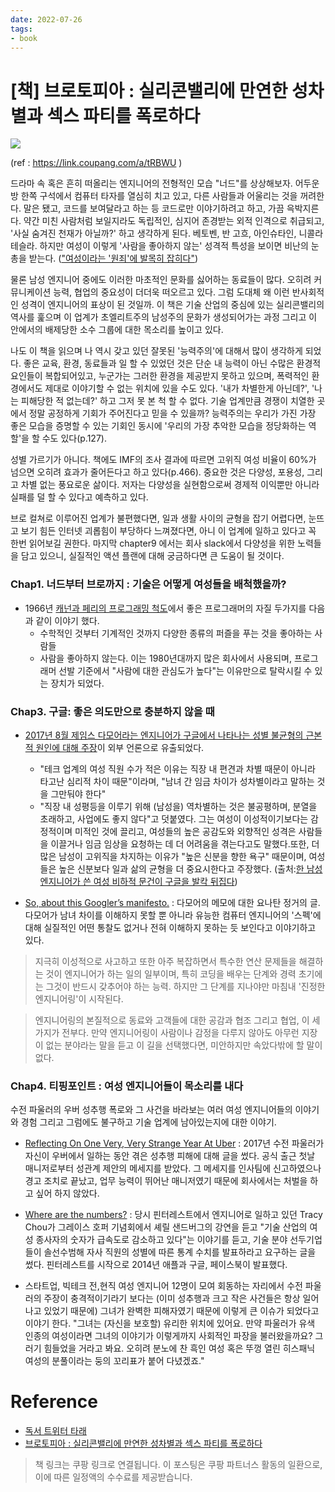 ```yaml
---
date: 2022-07-26
tags: 
- book
---
```


# [책] 브로토피아 : 실리콘밸리에 만연한 성차별과 섹스 파티를 폭로하다

![](https://thumbnail6.coupangcdn.com/thumbnails/remote/492x492ex/image/vendor_inventory/531e/3406706a216836dd574fbaf7117096036b9ff48ef19aeccb28a025166bbb.jpg)

(ref : https://link.coupang.com/a/tRBWU )



드라마 속 혹은 흔히 떠올리는 엔지니어의 전형적인 모습 "너드"를 상상해보자. 어두운 방 한쪽 구석에서 컴퓨터 타자를 열심히 치고 있고, 다른 사람들과 어울리는 것을 꺼려한다. 말은 됐고, 코드를 보여달라고 하는 등 코드로만 이야기하려고 하고, 가끔 윽박지른다. 약간 미친 사람처럼 보일지라도 독립적인, 심지어 존경받는 외적 인격으로 취급되고, '사실 숨겨진 천재가 아닐까?' 하고 생각하게 된다. 베토벤, 반 고흐, 아인슈타인, 니콜라 테슬라. 하지만 여성이 이렇게 '사람을 좋아하지 않는' 성격적 특성을 보이면 비난의 눈총을 받는다. (["여성이라는 '원죄'에 발목히 잡히다"](https://www.aladin.co.kr/shop/ebook/wPreviewViewer.aspx?itemid=158346077))

물론 남성 엔지니어 중에도 이러한 마초적인 문화를 싫어하는 동료들이 많다. 오히려 커뮤니케이션 능력, 협업의 중요성이 더더욱 떠오르고 있다. 그럼 도대체 왜 이런 반사회적인 성격이 엔지니어의 표상이 된 것일까. 이 책은 기술 산업의 중심에 있는 실리콘밸리의 역사를 훑으며 이 업계가 초엘리트주의 남성주의 문화가 생성되어가는 과정 그리고 이 안에서의 배제당한 소수 그룹에 대한 목소리를 높이고 있다. 

나도 이 책을 읽으며 나 역시 갖고 있던 잘못된 '능력주의'에 대해서 많이 생각하게 되었다. 좋은 교육, 환경, 동료들과 일 할 수 있었던 것은 단순 내 능력이 아닌 수많은 환경적 요인들이 복합되어있고, 누군가는 그러한 환경을 제공받지 못하고 있으며, 폭력적인 환경에서도 제대로 이야기할 수 없는 위치에 있을 수도 있다. '내가 차별한게 아닌데?', '나는 피해당한 적 없는데?' 하고 그저 못 본 척 할 수 없다. 기술 업계만큼 경쟁이 치열한 곳에서 정말 공정하게 기회가 주어진다고 믿을 수 있을까? 능력주의는 우리가 가진 가장 좋은 모습을 증명할 수 있는 기회인 동시에 '우리의 가장 추악한 모습을 정당화하는 역할'을 할 수도 있다(p.127).

성별 가르기가 아니다. 책에도 IMF의 조사 결과에 따르면 고위직 여성 비율이 60%가 넘으면 오히려 효과가 줄어든다고 하고 있다(p.466). 중요한 것은 다양성, 포용성, 그리고 차별 없는 풍요로운 삶이다. 저자는 다양성을 실현함으로써 경제적 이익뿐만 아니라 실패를 덜 할 수 있다고 예측하고 있다.  

브로 컬쳐로 이루어진 업계가 불편했다면, 일과 생활 사이의 균형을 잡기 어렵다면, 눈뜨고 보기 힘든 인터넷 괴롭힘이 부당하다 느껴졌다면, 아니 이 업계에 일하고 있다고 꼭 한번 읽어보길 권한다. 마지막 chapter9 에서는 회사 slack에서 다양성을 위한 노력들을 담고 있으니, 실질적인 액션 플랜에 대해 궁금하다면 큰 도움이 될 것이다.  

### Chap1. 너드부터 브로까지 : 기술은 어떻게 여성들을 배척했을까?

- 1966년 [캐넌과 페리의 프로그래밍 척도](https://dl.acm.org/doi/10.1145/1142620.1142628)에서 좋은 프로그래머의 자질 두가지를 다음과 같이 이야기 했다.
  - 수학적인 것부터 기계적인 것까지 다양한 종류의 퍼즐을 푸는 것을 좋아하는 사람들
  - 사람을 좋아하지 않는다. 
이는 1980년대까지 많은 회사에서 사용되며, 프로그래머 선발 기준에서 "사람에 대한 관심도가 높다"는 이유만으로 탈락시킬 수 있는 장치가 되었다. 

### Chap3. 구글: 좋은 의도만으로 충분하지 않을 때

- [2017년 8월 제임스 다모어라는 엔지니어가 구글에서 나타나는 성별 불균형의 근본적 원인에 대해 주장](https://gizmodo.com/exclusive-heres-the-full-10-page-anti-diversity-screed-1797564320)이 외부 언론으로 유출되었다. 
  - "테크 업계의 여성 직원 수가 적은 이유는 직장 내 편견과 차별 때문이 아니라 타고난 심리적 차이 때문"이라며, "남녀 간 임금 차이가 성차별이라고 말하는 것을 그만둬야 한다"
  - "직장 내 성평등을 이루기 위해 (남성을) 역차별하는 것은 불공평하며, 분열을 초래하고, 사업에도 좋지 않다"고 덧붙였다. 그는 여성이 이성적이기보다는 감정적이며 미적인 것에 끌리고, 여성들의 높은 공감도와 외향적인 성격은 사람들을 이끌거나 임금 임상을 요청하는 데 더 어려움을 겪는다고도 말했다.또한, 더 많은 남성이 고위직을 차지하는 이유가 "높은 신분을 향한 욕구" 때문이며, 여성들은 높은 신분보다 일과 삶의 균형을 더 중요시한다고 주장했다. (출처:[한 남성 엔지니어가 쓴 여성 비하적 문건이 구글을 발칵 뒤집다](https://www.huffingtonpost.kr/2017/08/07/story_n_17694954.html))

- [So, about this Googler’s manifesto.](https://medium.com/@yonatanzunger/so-about-this-googlers-manifesto-1e3773ed1788) : 다모어의 메모에 대한 요나탄 정거의 글. 다모어가 남녀 차이를 이해하지 못할 뿐 아니라 유능한 컴퓨터 엔지니어의 '스펙'에 대해 실질적인 어떤 통찰도 없거나 전혀 이해하지 못하는 듯 보인다고 이야기하고 있다. 

> 지극히 이성적으로 사고하고 또한 아주 복잡하면서 특수한 연산 문제들을 해결하는 것이 엔지니어가 하는 일의 일부이며, 특히 코딩을 배우는 단계와 경력 초기에는 그것이 반드시 갖추어야 하는 능력. 하지만 그 단계를 지나야만 마침내 '진정한 엔지니어링'이 시작된다. 

> 엔지니어링의 본질적으로 동료와 고객들에 대한 공감과 협조 그리고 협업, 이 세 가지가 전부다. 만약 엔지니어링이 사람이나 감정을 다루지 않아도 아무런 지장이 없는 분야라는 말을 듣고 이 길을 선택했다면, 미안하지만 속았다밖에 할 말이 없다.


### Chap4. 티핑포인트 : 여성 엔지니어들이 목소리를 내다

수전 파울러의 우버 성추행 폭로와 그 사건을 바라보는 여러 여성 엔지니어들의 이야기와 경험 그리고 그럼에도 불구하고 기술 업계에 남아있는지에 대한 이야기. 

- [Reflecting On One Very, Very Strange Year At Uber](https://www.susanjfowler.com/blog/2017/2/19/reflecting-on-one-very-strange-year-at-uber) : 2017년 수전 파울러가 자신이 우버에서 일하는 동안 겪은 성추행 피해에 대해 글을 썼다. 공식 출근 첫날 매니저로부터 성관계 제안의 메세지를 받았다. 그 메세지를 인사팀에 신고하였으나 경고 조치로 끝났고, 업무 능력이 뛰어난 매니저였기 때문에 회사에서는 처벌을 하고 싶어 하지 않았다. 

- [Where are the numbers?](https://medium.com/@triketora/where-are-the-numbers-cb997a57252) : 당시 핀터레스트에서 엔지니어로 일하고 있던 Tracy Chou가 그레이스 호퍼 기념회에서 셰릴 샌드버그의 강연을 듣고 "기술 산업의 여성 종사자의 숫자가 급속도로 감소하고 있다"는 이야기를 듣고, 기술 분야 선두기업들이 솔선수범해 자사 직원의 성별에 따른 통계 수치를 발표하라고 요구하는 글을 썼다. 핀터레스트를 시작으로 2014년 애플과 구글, 페이스북이 발표했다. 

- 스타트업, 빅테크 전,현직 여성 엔지니어 12명이 모여 회동하는 자리에서 수전 파울러의 주장이 충격적이기라기 보다는 (이미 성추행과 크고 작은 사건들은 항상 일어나고 있었기 때문에) 그녀가 완벽한 피해자였기 때문에 이렇게 큰 이슈가 되었다고 이야기 한다. "그녀는 (자신을 보호할) 유리한 위치에 있어요. 만약 파울러가 유색 인종의 여성이라면 그녀의 이야기가 이렇게까지 사회적인 파장을 불러왔을까요? 그러기 힘들었을 거라고 봐요. 오히려 분노에 찬 흑인 여성 혹은 뚜껑 열린 히스패닉 여성의 분풀이라는 둥의 꼬리표가 붙어 다녔겠죠."


# Reference 
- [독서 트위터 타래](https://twitter.com/seojeee/status/1551449939850366976?s=21)
- [브로토피아 : 실리콘밸리에 만연한 성차별과 섹스 파티를 폭로하다](https://link.coupang.com/a/tRBWU)

> 책 링크는 쿠팡 링크로 연결됩니다. 이 포스팅은 쿠팡 파트너스 활동의 일환으로, 이에 따른 일정액의 수수료를 제공받습니다.